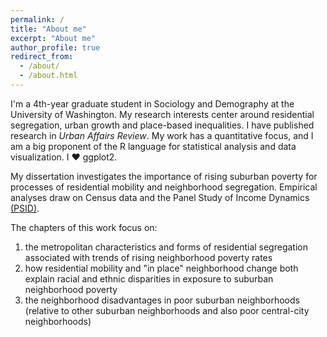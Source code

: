 ```yaml
---
permalink: /
title: "About me"
excerpt: "About me"
author_profile: true
redirect_from: 
  - /about/
  - /about.html
---
```


I'm a 4th-year graduate student in Sociology and Demography at the University of Washington. My research interests center around residential segregation, urban growth and place-based inequalities. I have published research in _Urban Affairs Review_. My work has a quantitative focus, and I am a big proponent of the R language for statistical analysis and data visualization. I ❤ ggplot2.

My dissertation investigates the importance of rising suburban poverty for processes of residential mobility and neighborhood segregation. Empirical analyses draw on Census data and the Panel Study of Income Dynamics [(PSID)](http://psid.org). 

The chapters of this work focus on:
  1. the metropolitan characteristics and forms of residential segregation associated with trends of rising neighborhood poverty rates
  2. how residential mobility and "in place" neighborhood change both explain racial and ethnic disparities in exposure to suburban neighborhood poverty 
  3. the neighborhood disadvantages in poor suburban neighborhoods (relative to other suburban neighborhoods and also poor central-city neighborhoods)

